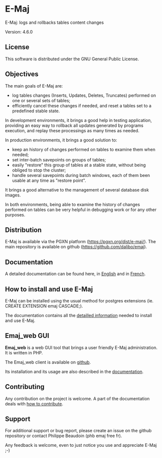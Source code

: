 E-Maj
=====

E-Maj: logs and rollbacks tables content changes

Version: 4.6.0


License
-------

This software is distributed under the GNU General Public License.


Objectives
----------

The main goals of E-Maj are:

 * log tables changes (Inserts, Updates, Deletes, Truncates) performed on one or several sets of tables;
 * efficiently cancel these changes if needed, and reset a tables set to a predefined stable state.

In development environments, it brings a good help in testing application, providing an easy way to rollback all updates generated by programs execution, and replay these processings as many times as needed.

In production environments, it brings a good solution to:

 * keep an history of changes performed on tables to examine them when needed;
 * set inter-batch savepoints on groups of tables;
 * easily "restore" this group of tables at a stable state, without being obliged to stop the cluster;
 * handle several savepoints during batch windows, each of them been usable at any time as "restore point".

It brings a good alternative to the management of several database disk images.

In both environments, being able to examine the history of changes performed on tables can be very helpful in debugging work or for any other purposes.


Distribution
------------

E-Maj is available via the PGXN platform (https://pgxn.org/dist/e-maj/). The main repository is available on github (https://github.com/dalibo/emaj).


Documentation
-------------

A detailed documentation can be found here, in [English](https://emaj.readthedocs.io/en/latest/) and in [French](https://emaj.readthedocs.io/fr/latest/).


How to install and use E-Maj
----------------------------

E-Maj can be installed using the usual method for postgres extensions (ie. CREATE EXTENSION emaj CASCADE;).

The documentation contains all the [detailled information](https://emaj.readthedocs.io/en/latest/install.html) needed to install and use E-Maj.


Emaj_web GUI
------------

**Emaj_web** is a web GUI tool that brings a user friendly E-Maj administration. It is written in PHP.

The Emaj_web client is available on [github](https://github.com/dalibo/emaj_web).

Its installation and its usage are also described in the [documentation](https://emaj.readthedocs.io/en/latest/webOverview.html).


Contributing
------------

Any contribution on the project is welcome. A part of the documentation deals with [how to contribute](https://emaj.readthedocs.io/en/latest/contributing.html).


Support
-------

For additional support or bug report, please create an issue on the github repository or contact Philippe Beaudoin (phb <dot> emaj <at> free <dot> fr).

Any feedback is welcome, even to just notice you use and appreciate E-Maj ;-)
